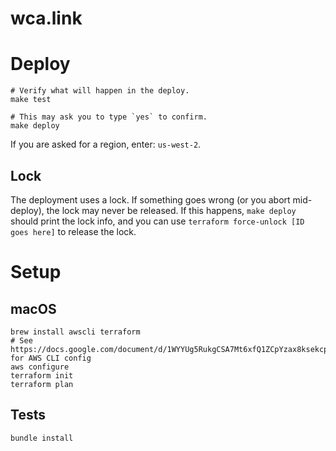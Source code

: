 # wca.link

# Deploy

    # Verify what will happen in the deploy.
    make test

    # This may ask you to type `yes` to confirm.
    make deploy

If you are asked for a region, enter: `us-west-2`.

## Lock

The deployment uses a lock. If something goes wrong (or you abort mid-deploy), the lock may never be released.
If this happens, `make deploy` should print the lock info, and you can use `terraform force-unlock [ID goes here]` to release the lock.

# Setup

## macOS

    brew install awscli terraform
    # See https://docs.google.com/document/d/1WYYUg5RukgCSA7Mt6xfQ1ZCpYzax8ksekcp8PMMBSOg/edit# for AWS CLI config
    aws configure
    terraform init
    terraform plan

## Tests

    bundle install
